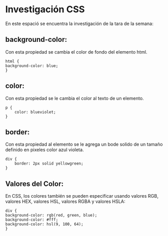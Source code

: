 # Investigación CSS

En este espació se encuentra la investigación de la tara de la semana:

## background-color:

Con esta propiedad se cambia el color de fondo del elemento html.

    html {
    background-color: blue;
    }

## color:

Con esta propiedad se le cambia el color al texto de un elemento.

    p {
        color: blueviolet;
    }

## border:

Con esta propiedad al elemento se le agrega un bode solido de un tamaño definido en pixeles color azul violeta.

    div {
        border: 2px solid yellowgreen;
    }

## Valores del Color:

En CSS, los colores también se pueden especificar usando valores RGB, valores HEX, valores HSL, valores RGBA y valores HSLA:

    div {
    background-color: rgb(red, green, blue);
    background-color: #fff;
    background-color: hsl(9, 100, 64);
    }
